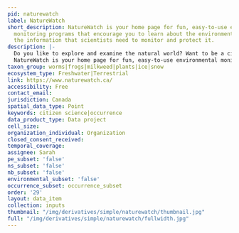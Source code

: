 ```yaml
---
pid: naturewatch
label: NatureWatch
short_description: NatureWatch is your home page for fun, easy-to-use environmental
  monitoring programs that encourage you to learn about the environment while gathering
  the information that scientists need to monitor and protect it.
description: |-
  Do you like to explore and examine the natural world? Want to be a citizen scientist? Are you interested in joining researchers and nature enthusiasts from across Canada in tracking rapid changes in our natural environment?
  NatureWatch is your home page for fun, easy-to-use environmental monitoring programs that encourage you to learn about the environment while gathering the information that scientists need to monitor and protect it. NatureWatch monitoring program are suitable for all levels and interests, designed to develop your scientific observation and data collection skills so that you can actively contribute to scientific understanding of Canada’s environment.
taxon_group: worms|frogs|milkweed|plants|ice|snow
ecosystem_type: Freshwater|Terrestrial
link: https://www.naturewatch.ca/
accessibility: Free
contact_email: 
jurisdiction: Canada
spatial_data_type: Point
keywords: citizen science|occurrence
data_product_type: Data project
cell_size: 
organization_individual: Organization
closed_consent_received: 
temporal_coverage: 
assignee: Sarah
pe_subset: 'false'
ns_subset: 'false'
nb_subset: 'false'
environmental_subset: 'false'
occurrence_subset: occurrence_subset
order: '29'
layout: data_item
collection: inputs
thumbnail: "/img/derivatives/simple/naturewatch/thumbnail.jpg"
full: "/img/derivatives/simple/naturewatch/fullwidth.jpg"
---
```


